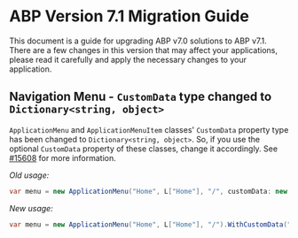 # ABP Version 7.1 Migration Guide

This document is a guide for upgrading ABP v7.0 solutions to ABP v7.1. There are a few changes in this version that may affect your applications, please read it carefully and apply the necessary changes to your application.

## Navigation Menu - `CustomData` type changed to `Dictionary<string, object>`

`ApplicationMenu` and `ApplicationMenuItem` classes' `CustomData` property type has been changed to `Dictionary<string, object>`. So, if you use the optional `CustomData` property of these classes, change it accordingly. See [#15608](https://github.com/abpframework/abp/pull/15608) for more information.

*Old usage:*

```csharp
var menu = new ApplicationMenu("Home", L["Home"], "/", customData: new MyCustomData()); 
```

*New usage:*

```csharp
var menu = new ApplicationMenu("Home", L["Home"], "/").WithCustomData("CustomDataKey", new MyCustomData());
```